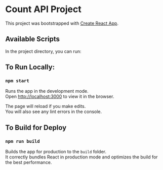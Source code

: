 # Count API Project

This project was bootstrapped with [Create React App](https://github.com/facebook/create-react-app).

## Available Scripts

In the project directory, you can run:

## To Run Locally:

### `npm start`

Runs the app in the development mode.\
Open [http://localhost:3000](http://localhost:3000) to view it in the browser.

The page will reload if you make edits.\
You will also see any lint errors in the console.

## To Build for Deploy

### `npm run build`

Builds the app for production to the `build` folder.\
It correctly bundles React in production mode and optimizes the build for the best performance.
